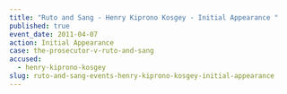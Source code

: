 ```yaml
---
title: "Ruto and Sang - Henry Kiprono Kosgey - Initial Appearance "
published: true
event_date: 2011-04-07
action: Initial Appearance
case: the-prosecutor-v-ruto-and-sang
accused:
  - henry-kiprono-kosgey
slug: ruto-and-sang-events-henry-kiprono-kosgey-initial-appearance
---
```

